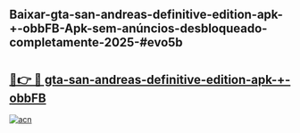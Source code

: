 ## Baixar-gta-san-andreas-definitive-edition-apk-+-obbFB-Apk-sem-anúncios-desbloqueado-completamente-2025-#evo5b

# <h2><a href="https://ainizakaria.my?title=gta-san-andreas-definitive-edition-apk-+-obbFB&ref=20M">🔗👉 🔴 gta-san-andreas-definitive-edition-apk-+-obbFB</a></h2>

[![acn](https://github.com/user-attachments/assets/0f9c940e-d8b0-45ae-aac7-cd30a18b3e1c)](https://ainizakaria.my?title=gta-san-andreas-definitive-edition-apk-+-obbFB&ref=20M)

